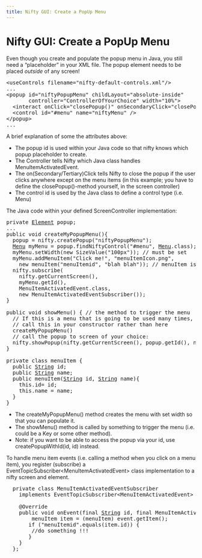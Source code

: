 ```yaml
---
title: Nifty GUI: Create a PopUp Menu
---
```

<h1 class="sectionedit1" id="nifty_guicreate_a_popup_menu">Nifty GUI: Create a PopUp Menu</h1>
<div class="level1">

<p>
Even though you create and populate the popup menu in Java, you still need a “placeholder” in your XML file.
The popup element needs to be placed <em>outside</em> of any screen!
</p>
<pre class="code xml"><span class="sc3"><span class="re1">&lt;useControls</span> <span class="re0">filename</span>=<span class="st0">"nifty-default-controls.xml"</span><span class="re2">/&gt;</span></span>
...
<span class="sc3"><span class="re1">&lt;popup</span> <span class="re0">id</span>=<span class="st0">"niftyPopupMenu"</span> <span class="re0">childLayout</span>=<span class="st0">"absolute-inside"</span></span>
<span class="sc3">       <span class="re0">controller</span>=<span class="st0">"ControllerOfYourChoice"</span> <span class="re0">width</span>=<span class="st0">"10%"</span><span class="re2">&gt;</span></span>
  <span class="sc3"><span class="re1">&lt;interact</span> <span class="re0">onClick</span>=<span class="st0">"closePopup()"</span> <span class="re0">onSecondaryClick</span>=<span class="st0">"closePopup()"</span> <span class="re0">onTertiaryClick</span>=<span class="st0">"closePopup()"</span> <span class="re2">/&gt;</span></span>
  <span class="sc3"><span class="re1">&lt;control</span> <span class="re0">id</span>=<span class="st0">"#menu"</span> <span class="re0">name</span>=<span class="st0">"niftyMenu"</span> <span class="re2">/&gt;</span></span>
<span class="sc3"><span class="re1">&lt;/popup<span class="re2">&gt;</span></span></span>
...</pre>

<p>
A brief explanation of some the attributes above:
</p>
<ul>
<li class="level1"><div class="li"> The popup id is used within your Java code so that nifty knows which popup placeholder to create.</div>
</li>
<li class="level1"><div class="li"> The Controller tells Nifty which Java class handles MenuItemActivatedEvent.</div>
</li>
<li class="level1"><div class="li"> The on(Secondary/Tertiary)Click tells Nifty to close the popup if the user clicks anywhere except on the menu items (in this example; you have to define the closePopup()-method yourself, in the screen controller)</div>
</li>
<li class="level1"><div class="li"> The control id is used by the Java class to define a control type (i.e. Menu)</div>
</li>
</ul>

<p>
The Java code within your defined ScreenController implementation:
</p>
<pre class="code java"><span class="kw1">private</span> <a href="http://www.google.com/search?hl=en&amp;q=allinurl%3Adocs.oracle.com+javase+docs+api+element"><span class="kw3">Element</span></a> popup<span class="sy0">;</span>
...
<span class="kw1">public</span> <span class="kw4">void</span> createMyPopupMenu<span class="br0">(</span><span class="br0">)</span><span class="br0">{</span>
  popup <span class="sy0">=</span> nifty.<span class="me1">createPopup</span><span class="br0">(</span><span class="st0">"niftyPopupMenu"</span><span class="br0">)</span><span class="sy0">;</span>
  <a href="http://www.google.com/search?hl=en&amp;q=allinurl%3Adocs.oracle.com+javase+docs+api+menu"><span class="kw3">Menu</span></a> myMenu <span class="sy0">=</span> popup.<span class="me1">findNiftyControl</span><span class="br0">(</span><span class="st0">"#menu"</span>, <a href="http://www.google.com/search?hl=en&amp;q=allinurl%3Adocs.oracle.com+javase+docs+api+menu"><span class="kw3">Menu</span></a>.<span class="kw1">class</span><span class="br0">)</span><span class="sy0">;</span>
  myMenu.<span class="me1">setWidth</span><span class="br0">(</span><span class="kw1">new</span> SizeValue<span class="br0">(</span><span class="st0">"100px"</span><span class="br0">)</span><span class="br0">)</span><span class="sy0">;</span> <span class="co1">// must be set</span>
  myMenu.<span class="me1">addMenuItem</span><span class="br0">(</span><span class="st0">"Click me!"</span>, <span class="st0">"menuItemIcon.png"</span>, 
    <span class="kw1">new</span> menuItem<span class="br0">(</span><span class="st0">"menuItemid"</span>, <span class="st0">"blah blah"</span><span class="br0">)</span><span class="br0">)</span><span class="sy0">;</span> <span class="co1">// menuItem is a custom class</span>
  nifty.<span class="me1">subscribe</span><span class="br0">(</span>
    nifty.<span class="me1">getCurrentScreen</span><span class="br0">(</span><span class="br0">)</span>, 
    myMenu.<span class="me1">getId</span><span class="br0">(</span><span class="br0">)</span>, 
    MenuItemActivatedEvent.<span class="kw1">class</span>, 
    <span class="kw1">new</span> MenuItemActivatedEventSubscriber<span class="br0">(</span><span class="br0">)</span><span class="br0">)</span><span class="sy0">;</span>
<span class="br0">}</span>
 
<span class="kw1">public</span> <span class="kw4">void</span> showMenu<span class="br0">(</span><span class="br0">)</span> <span class="br0">{</span> <span class="co1">// the method to trigger the menu</span>
  <span class="co1">// If this is a menu that is going to be used many times, then</span>
  <span class="co1">// call this in your constructor rather than here   </span>
  createMyPopupMenu<span class="br0">(</span><span class="br0">)</span> 
  <span class="co1">// call the popup to screen of your choice:</span>
  nifty.<span class="me1">showPopup</span><span class="br0">(</span>nifty.<span class="me1">getCurrentScreen</span><span class="br0">(</span><span class="br0">)</span>, popup.<span class="me1">getId</span><span class="br0">(</span><span class="br0">)</span>, <span class="kw2">null</span><span class="br0">)</span><span class="sy0">;</span> 
<span class="br0">}</span>
 
<span class="kw1">private</span> <span class="kw1">class</span> menuItem <span class="br0">{</span>
  <span class="kw1">public</span> <a href="http://www.google.com/search?hl=en&amp;q=allinurl%3Adocs.oracle.com+javase+docs+api+string"><span class="kw3">String</span></a> id<span class="sy0">;</span>
  <span class="kw1">public</span> <a href="http://www.google.com/search?hl=en&amp;q=allinurl%3Adocs.oracle.com+javase+docs+api+string"><span class="kw3">String</span></a> name<span class="sy0">;</span>
  <span class="kw1">public</span> menuItem<span class="br0">(</span><a href="http://www.google.com/search?hl=en&amp;q=allinurl%3Adocs.oracle.com+javase+docs+api+string"><span class="kw3">String</span></a> id, <a href="http://www.google.com/search?hl=en&amp;q=allinurl%3Adocs.oracle.com+javase+docs+api+string"><span class="kw3">String</span></a> name<span class="br0">)</span><span class="br0">{</span>
    <span class="kw1">this</span>.<span class="me1">id</span><span class="sy0">=</span> id<span class="sy0">;</span>
    <span class="kw1">this</span>.<span class="me1">name</span> <span class="sy0">=</span> name<span class="sy0">;</span>
  <span class="br0">}</span>
<span class="br0">}</span></pre>
<ul>
<li class="level1"><div class="li"> The createMyPopupMenu() method creates the menu with set width so that you can populate it.</div>
</li>
<li class="level1"><div class="li"> The showMenu() method is called by something to trigger the menu (i.e. could be a Key or some other method).</div>
</li>
<li class="level1"><div class="li"> Note: if you want to be able to access the popup via your id, use createPopupWithId(id, id) instead.</div>
</li>
</ul>

<p>
To handle menu item events (i.e. calling a method when you click on a menu item), you register (subscribe) a EventTopicSubscriber&lt;MenuItemActivatedEvent&gt; class implementation to a nifty screen and element.
</p>
<pre class="code java">  <span class="kw1">private</span> <span class="kw1">class</span> MenuItemActivatedEventSubscriber 
    <span class="kw1">implements</span> EventTopicSubscriber<span class="sy0">&lt;</span>MenuItemActivatedEvent<span class="sy0">&gt;</span> <span class="br0">{</span>
 
    @Override
    <span class="kw1">public</span> <span class="kw4">void</span> onEvent<span class="br0">(</span><span class="kw1">final</span> <a href="http://www.google.com/search?hl=en&amp;q=allinurl%3Adocs.oracle.com+javase+docs+api+string"><span class="kw3">String</span></a> id, <span class="kw1">final</span> MenuItemActivatedEvent event<span class="br0">)</span> <span class="br0">{</span>
    	menuItem item <span class="sy0">=</span> <span class="br0">(</span>menuItem<span class="br0">)</span> event.<span class="me1">getItem</span><span class="br0">(</span><span class="br0">)</span><span class="sy0">;</span>
       <span class="kw1">if</span> <span class="br0">(</span><span class="st0">"menuItemid"</span>.<span class="me1">equals</span><span class="br0">(</span>item.<span class="me1">id</span><span class="br0">)</span><span class="br0">)</span> <span class="br0">{</span>
		<span class="co1">//do something !!!</span>
       <span class="br0">}</span>
    <span class="br0">}</span>
  <span class="br0">}</span><span class="sy0">;</span></pre>

</div>
